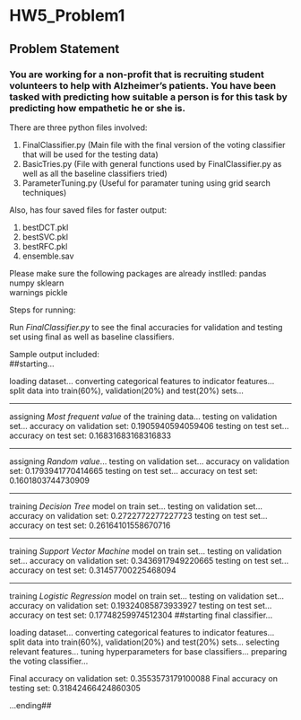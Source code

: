 # HW5_Problem1
## Problem Statement
### You are working for a non-profit that is recruiting student volunteers to help with Alzheimer’s patients. You have been tasked with predicting how suitable a person is for this task by predicting how empathetic he or she is.

There are three python files involved:
1. FinalClassifier.py (Main file with the final version of the voting classifier that will be used for the testing data)
2. BasicTries.py (File with general functions used by FinalClassifier.py as well as all the baseline classifiers tried)
3. ParameterTuning.py (Useful for paramater tuning using grid search techniques)

Also, has four saved files for faster output:
1. bestDCT.pkl
2. bestSVC.pkl
3. bestRFC.pkl
4. ensemble.sav

Please make sure the following packages are already instlled:
  pandas 
  numpy 
  sklearn   
  warnings
  pickle

Steps for running:

Run *FinalClassifier.py* to see the final accuracies for validation and testing set using final as well as baseline classifiers.

Sample output included:<br>
##starting...

  loading dataset...
  converting categorical features to indicator features...
  split data into train(60%), validation(20%) and test(20%) sets...
_______________________

  assigning *Most frequent value* of the training data...
     testing on validation set...
       accuracy on validation set: 0.1905940594059406
     testing on test set...
       accuracy on test set: 0.16831683168316833
_______________________

  assigning *Random value*...
     testing on validation set...
       accuracy on validation set: 0.1793941770414665
     testing on test set...
       accuracy on test set: 0.1601803744730909
_______________________

  training *Decision Tree* model on train set...
     testing on validation set...
       accuracy on validation set: 0.2722772277227723
     testing on test set...
       accuracy on test set: 0.26164101558670716
_______________________

  training *Support Vector Machine* model on train set...
     testing on validation set...
       accuracy on validation set: 0.3436917949220665
     testing on test set...
       accuracy on test set: 0.31457700225468094
_______________________

  training *Logistic Regression* model on train set...
     testing on validation set...
       accuracy on validation set: 0.19324085873933927
     testing on test set...
       accuracy on test set: 0.17748259974512304
##starting final classifier...

  loading dataset...
  converting categorical features to indicator features...
  split data into train(60%), validation(20%) and test(20%) sets...
  selecting relevant features...
  tuning hyperparameters for base classifiers...
  preparing the voting classifier...

Final accuracy on validation set: 0.3553573179100088
Final accuracy on testing set: 0.31842466424860305

...ending##
